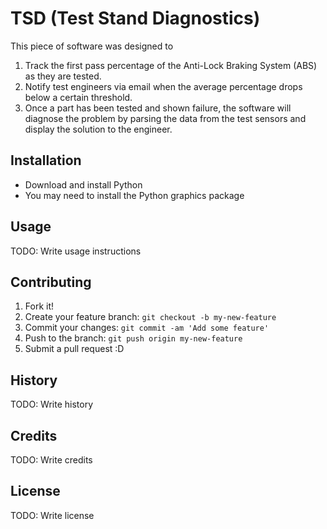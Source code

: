 # TSD (Test Stand Diagnostics)

This piece of software was designed to 
1. Track the first pass percentage of the Anti-Lock Braking System (ABS) as they are tested.
2. Notify test engineers via email when the average percentage drops below a certain threshold.
3. Once a part has been tested and shown failure, the software will diagnose the problem by parsing the data from the test sensors and display the solution to the engineer.

## Installation

* Download and install Python
 * You may need to install the Python graphics package 

## Usage

TODO: Write usage instructions

## Contributing

1. Fork it!
2. Create your feature branch: `git checkout -b my-new-feature`
3. Commit your changes: `git commit -am 'Add some feature'`
4. Push to the branch: `git push origin my-new-feature`
5. Submit a pull request :D

## History

TODO: Write history

## Credits

TODO: Write credits

## License

TODO: Write license
